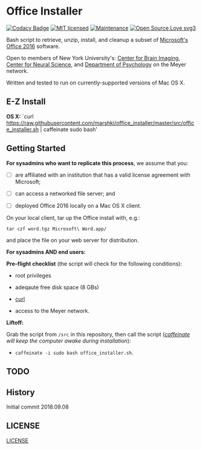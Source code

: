 # Office Installer 

[![Codacy Badge](https://api.codacy.com/project/badge/Grade/df70db0382cd4d47a0fee95e385ad305)](https://www.codacy.com/app/marshki/office_installer?utm_source=github.com&amp;utm_medium=referral&amp;utm_content=marshki/office_installer&amp;utm_campaign=Badge_Grade)
[![MIT licensed](https://img.shields.io/badge/license-MIT-blue.svg)](https://raw.githubusercontent.com/hyperium/hyper/master/LICENSE)
[![Maintenance](https://img.shields.io/badge/Maintained%3F-yes-green.svg)](https://GitHub.com/Naereen/StrapDown.js/graphs/commit-activity)
[![Open Source Love svg3](https://badges.frapsoft.com/os/v3/open-source.svg?v=103)](https://github.com/ellerbrock/open-source-badges/)

Bash script to retrieve, unzip, install, and cleanup a subset of [Microsoft's Office 2016](https://products.office.com/en-us/mac/microsoft-office-for-mac) software.

Open to members of New York University's: [Center for Brain Imaging](http://cbi.nyu.edu), [Center for Neural Science](http://www.cns.nyu.edu), 
and [Department of Psychology](http://www.psych.nyu.edu/psychology.html) on the Meyer network.

Written and tested to run on currently-supported versions of Mac OS X.

## E-Z Install
**OS X:** `curl https://raw.githubusercontent.com/marshki/office_installer/master/src/office_installer.sh | caffeinate sudo bash' 

## Getting Started 

**For sysadmins who want to replicate this process**, we assume that you:

- [ ] are affiliated with an institution that has a valid license agreement with Microsoft;  

- [ ] can access a networked file server; and

- [ ] deployed Office 2016 locally on a Mac OS X client.

On your local client, tar up the Office install with, e.g.:

`tar czf word.tgz Microsoft\ Word.app/`

and place the file on your web server for distribution.

**For sysadmins AND end users:**

__Pre-flight checklist__ (the script will check for the following conditions):
 
  * root privileges  

  * adeqaute free disk space (8 GBs)

  * [curl](https://curl.haxx.se/docs/manpage.html)

  * access to the Meyer network.  

__Liftoff:__

Grab the script from `/src` in this repository, then call the script (*[caffeinate](https://ss64.com/osx/caffeinate.html) will keep the computer awake during installation*):  

* `caffeinate -i sudo bash office_installer.sh`.  

## TODO 

## History 

Initial commit 2018.09.08 

## LICENSE 

[LICENSE](https://github.com/marshki/office_installer/blob/master/LICENSE)
